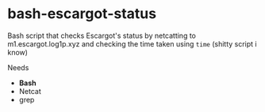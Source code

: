 # bash-escargot-status
Bash script that checks Escargot's status by netcatting to m1.escargot.log1p.xyz
and checking the time taken using `time` (shitty script i know)

Needs
* **Bash**
* Netcat
* grep

